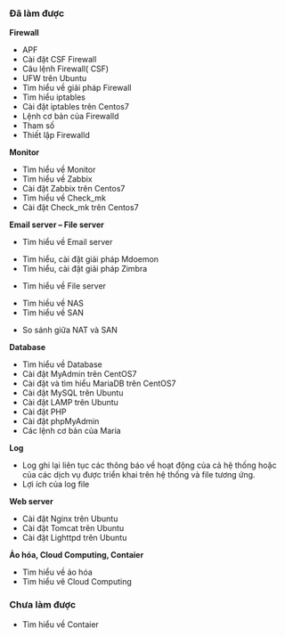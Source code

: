 ### Đã làm được 
**Firewall**
- APF
- Cài đặt CSF Firewall 
- Câu lệnh Firewall( CSF)
- UFW trên Ubuntu
- Tìm hiểu về giải pháp Firewall
- Tìm hiểu iptables 
- Cài đặt iptables trên Centos7
- Lệnh cơ bản của Firewalld
- Tham số
- Thiết lập Firewalld

**Monitor**
- Tìm hiểu về Monitor
- Tìm hiểu về Zabbix
- Cài đặt Zabbix trên Centos7
- Tìm hiểu về Check_mk
- Cài đặt Check_mk trên Centos7

**Email server – File server**
- Tìm hiểu về Email server
+ Tìm hiểu, cài đặt giải pháp Mdoemon
+ Tìm hiểu, cài đặt giải pháp Zimbra
- Tìm hiểu về File server
+ Tìm hiều về NAS
+ Tìm hiểu về SAN
- So sánh giữa NAT và SAN

**Database**
-  Tìm hiểu về Database
- Cài đặt MyAdmin trên CentOS7
- Cài đặt và tìm hiểu MariaDB trên CentOS7
- Cài đặt MySQL trên Ubuntu
- Cài đặt LAMP trên Ubuntu
- Cài đặt PHP
- Cài đặt phpMyAdmin
- Các lệnh cơ bản của Maria

**Log**
- Log ghi lại liên tục các thông báo về hoạt động của cả hệ thống hoặc của các dịch vụ được triển khai trên hệ thống và file tương ứng. 
- Lợi ích của log file

**Web server**
- Cài đặt Nginx trên Ubuntu
- Cài đặt Tomcat trên Ubuntu
- Cài đặt Lighttpd trên Ubuntu

**Ảo hóa, Cloud Computing, Contaier**
- Tìm hiểu về ảo hóa
- Tìm hiểu vê Cloud Computing

### Chưa làm được
- Tìm hiểu về Contaier
